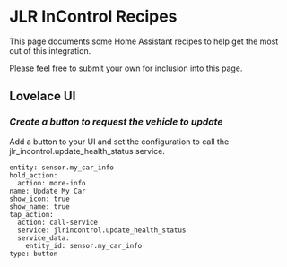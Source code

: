 # JLR InControl Recipes
This page documents some Home Assistant recipes to help get the most out of this integration.

Please feel free to submit your own for inclusion into this page.

## Lovelace UI
### ***Create a button to request the vehicle to update***

Add a button to your UI and set the configuration to call the jlr_incontrol.update_health_status service.
```
entity: sensor.my_car_info
hold_action:
  action: more-info
name: Update My Car
show_icon: true
show_name: true
tap_action:
  action: call-service
  service: jlrincontrol.update_health_status
  service_data:
    entity_id: sensor.my_car_info
type: button
```